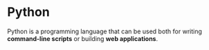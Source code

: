 # Python

Python is a programming language that can be used both for writing **command-line scripts** or building **web applications**.































































































































































































































































